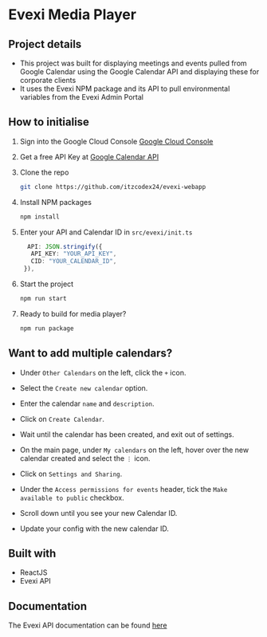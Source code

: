 # Evexi Media Player

## Project details

- This project was built for displaying meetings and events pulled from Google Calendar using the Google Calendar API and displaying these for corporate clients
- It uses the Evexi NPM package and its API to pull environmental variables from the Evexi Admin Portal

## How to initialise

1. Sign into the Google Cloud Console [Google Cloud Console](https://console.developers.google.com/)
2. Get a free API Key at [Google Calendar API](https://console.cloud.google.com/apis/library/calendar-json.googleapis.com)
3. Clone the repo
   ```sh
   git clone https://github.com/itzcodex24/evexi-webapp
   ```
4. Install NPM packages
   ```sh
   npm install
   ```
5. Enter your API and Calendar ID in `src/evexi/init.ts`

   ```ts
     API: JSON.stringify({
      API_KEY: "YOUR_API_KEY",
      CID: "YOUR_CALENDAR_ID",
    }),
   ```

6. Start the project

   ```sh
   npm run start
   ```

7. Ready to build for media player?
   ```sh
   npm run package
   ```

## Want to add multiple calendars?

- Under `Other Calendars` on the left, click the `+` icon.
- Select the `Create new calendar` option.
- Enter the calendar `name` and `description`.
- Click on `Create Calendar`.
- Wait until the calendar has been created, and exit out of settings.

- On the main page, under `My calendars` on the left, hover over the new calendar created and select the `⋮` icon.
- Click on `Settings and Sharing`.
- Under the `Access permissions for events` header, tick the `Make available to public` checkbox.
- Scroll down until you see your new Calendar ID.
- Update your config with the new calendar ID.

## Built with

- ReactJS
- Evexi API

## Documentation

The Evexi API documentation can be found [here]('https://github.com/Evexi/Evexi')
